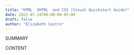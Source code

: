 ```yaml
---
title: "HTML  XHTML  and CSS (Visual Quickstart Guide)"
date: 2022-07-24T00:00:00-05:00
draft: false
author: "Elizabeth Castro"
---
```


SUMMARY

<!--more-->

CONTENT